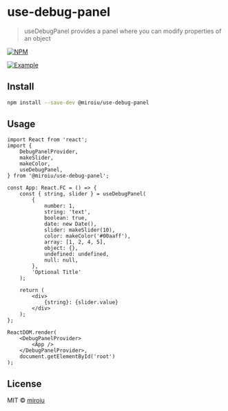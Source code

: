 # use-debug-panel

> useDebugPanel provides a panel where you can modify properties of an object

[![NPM](https://img.shields.io/npm/v/@miroiu/use-debug-panel.svg)](https://www.npmjs.com/package/@miroiu/use-debug-panel)

[![Example](https://i.imgur.com/KhtlkkR.png)](Example)

## Install

```bash
npm install --save-dev @miroiu/use-debug-panel
```

## Usage

```tsx
import React from 'react';
import {
	DebugPanelProvider,
	makeSlider,
	makeColor,
	useDebugPanel,
} from '@miroiu/use-debug-panel';

const App: React.FC = () => {
	const { string, slider } = useDebugPanel(
		{
			number: 1,
			string: 'text',
			boolean: true,
			date: new Date(),
			slider: makeSlider(10),
			color: makeColor('#00aaff'),
			array: [1, 2, 4, 5],
			object: {},
			undefined: undefined,
			null: null,
		},
		'Optional Title'
	);

	return (
		<div>
			{string}: {slider.value}
		</div>
	);
};

ReactDOM.render(
	<DebugPanelProvider>
		<App />
	</DebugPanelProvider>,
	document.getElementById('root')
);
```

## License

MIT © [miroiu](https://github.com/miroiu)
